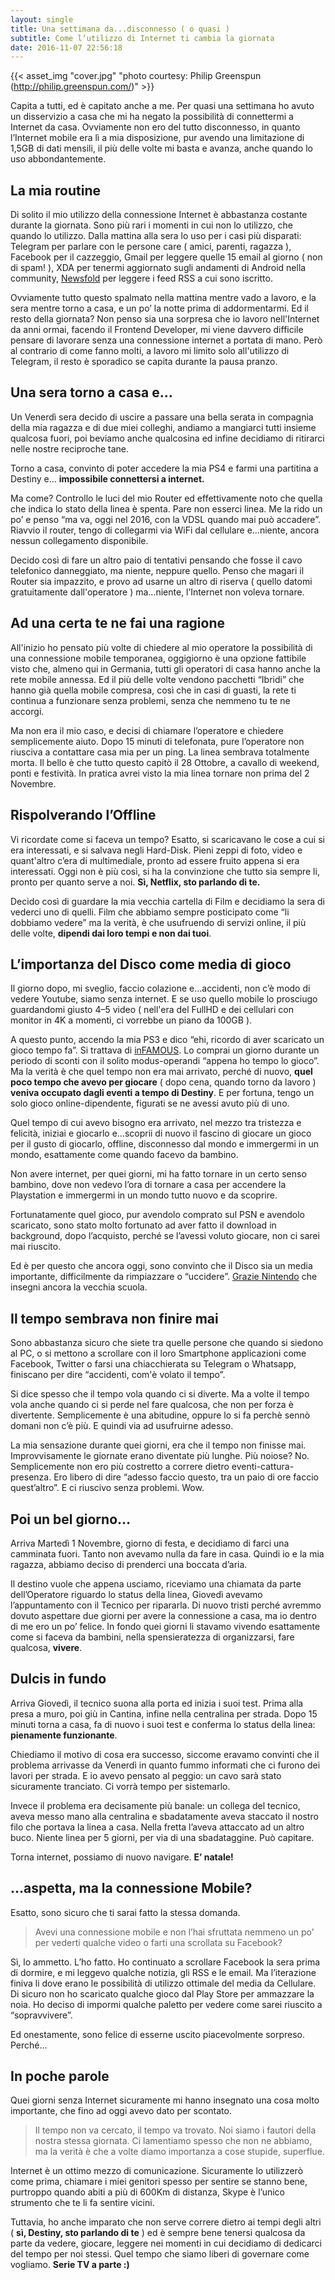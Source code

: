 ```yaml
---
layout: single
title: Una settimana da...disconnesso ( o quasi )
subtitle: Come l’utilizzo di Internet ti cambia la giornata
date: 2016-11-07 22:56:18
---
```


{{< asset_img "cover.jpg" "photo courtesy: Philip Greenspun (http://philip.greenspun.com/)" >}}

Capita a tutti, ed è capitato anche a me. Per quasi una settimana ho avuto un disservizio a casa che mi ha negato la possibilità di connettermi a Internet da casa. Ovviamente non ero del tutto disconnesso, in quanto l’Internet mobile era lì a mia disposizione, pur avendo una limitazione di 1,5GB di dati mensili, il più delle volte mi basta e avanza, anche quando lo uso abbondantemente.

## La mia routine

Di solito il mio utilizzo della connessione Internet è abbastanza costante durante la giornata. Sono più rari i momenti in cui non lo utilizzo, che quando lo utilizzo. Dalla mattina alla sera lo uso per i casi più disparati: Telegram per parlare con le persone care ( amici, parenti, ragazza ), Facebook per il cazzeggio, Gmail per leggere quelle 15 email al giorno ( non di spam! ), XDA per tenermi aggiornato sugli andamenti di Android nella community, [Newsfold](https://play.google.com/store/apps/details?id=it.mvilla.android.quote) per leggere i feed RSS a cui sono iscritto.

Ovviamente tutto questo spalmato nella mattina mentre vado a lavoro, e la sera mentre torno a casa, e un po’ la notte prima di addormentarmi. Ed il resto della giornata? Non penso sia una sorpresa che io lavoro nell'Internet da anni ormai, facendo il Frontend Developer, mi viene davvero difficile pensare di lavorare senza una connessione internet a portata di mano. Però al contrario di come fanno molti, a lavoro mi limito solo all'utilizzo di Telegram, il resto è sporadico se capita durante la pausa pranzo.

## Una sera torno a casa e…

Un Venerdì sera decido di uscire a passare una bella serata in compagnia della mia ragazza e di due miei colleghi, andiamo a mangiarci tutti insieme qualcosa fuori, poi beviamo anche qualcosina ed infine decidiamo di ritirarci nelle nostre reciproche tane.

Torno a casa, convinto di poter accedere la mia PS4 e farmi una partitina a Destiny e… **impossibile connettersi a internet.**

Ma come? Controllo le luci del mio Router ed effettivamente noto che quella che indica lo stato della linea è spenta. Pare non esserci linea. Me la rido un po’ e penso “ma va, oggi nel 2016, con la VDSL quando mai può accadere”. Riavvio il router, tengo di collegarmi via WiFi dal cellulare e…niente, ancora nessun collegamento disponibile.

Decido così di fare un altro paio di tentativi pensando che fosse il cavo telefonico danneggiato, ma niente, neppure quello. Penso che magari il Router sia impazzito, e provo ad usarne un altro di riserva ( quello datomi gratuitamente dall'operatore ) ma…niente, l’Internet non voleva tornare.

## Ad una certa te ne fai una ragione

All'inizio ho pensato più volte di chiedere al mio operatore la possibilità di una connessione mobile temporanea, oggigiorno è una opzione fattibile visto che, almeno qui in Germania, tutti gli operatori di casa hanno anche la rete mobile annessa. Ed il più delle volte vendono pacchetti “Ibridi” che hanno già quella mobile compresa, così che in casi di guasti, la rete ti continua a funzionare senza problemi, senza che nemmeno tu te ne accorgi.

Ma non era il mio caso, e decisi di chiamare l’operatore e chiedere semplicemente aiuto. Dopo 15 minuti di telefonata, pure l’operatore non riusciva a contattare casa mia per un ping. La linea sembrava totalmente morta. Il bello è che tutto questo capitò il 28 Ottobre, a cavallo di weekend, ponti e festività. In pratica avrei visto la mia linea tornare non prima del 2 Novembre.

## Rispolverando l’Offline

Vi ricordate come si faceva un tempo? Esatto, si scaricavano le cose a cui si era interessati, e si salvava negli Hard-Disk. Pieni zeppi di foto, video e quant'altro c’era di multimediale, pronto ad essere fruito appena si era interessati. Oggi non è più così, si ha la convinzione che tutto sia sempre li, pronto per quanto serve a noi. **Sì, Netflix, sto parlando di te.**

Decido così di guardare la mia vecchia cartella di Film e decidiamo la sera di vederci uno di quelli. Film che abbiamo sempre posticipato come “li dobbiamo vedere” ma la verità, è che usufruendo di servizi online, il più delle volte, **dipendi dai loro tempi e non dai tuoi**.

## L’importanza del Disco come media di gioco

Il giorno dopo, mi sveglio, faccio colazione e…accidenti, non c’è modo di vedere Youtube, siamo senza internet. E se uso quello mobile lo prosciugo guardandomi giusto 4–5 video ( nell'era del FullHD e dei cellulari con monitor in 4K a momenti, ci vorrebbe un piano da 100GB ).

A questo punto, accendo la mia PS3 e dico “ehi, ricordo di aver scaricato un gioco tempo fa”. Si trattava di [inFAMOUS](https://en.wikipedia.org/wiki/Infamous_%28video_game%29). Lo comprai un giorno durante un periodo di sconti con il solito modus-operandi “appena ho tempo lo gioco”. Ma la verità è che quel tempo non era mai arrivato, perché di nuovo, **quel poco tempo che avevo per giocare** ( dopo cena, quando torno da lavoro ) **veniva occupato dagli eventi a tempo di Destiny**. E per fortuna, tengo un solo gioco online-dipendente, figurati se ne avessi avuto più di uno.

Quel tempo di cui avevo bisogno era arrivato, nel mezzo tra tristezza e felicità, iniziai e giocarlo e…scoprii di nuovo il fascino di giocare un gioco per il gusto di giocarlo, offline, disconnesso dal mondo e immergermi in un mondo, esattamente come quando facevo da bambino.

Non avere internet, per quei giorni, mi ha fatto tornare in un certo senso bambino, dove non vedevo l’ora di tornare a casa per accendere la Playstation e immergermi in un mondo tutto nuovo e da scoprire.

Fortunatamente quel gioco, pur avendolo comprato sul PSN e avendolo scaricato, sono stato molto fortunato ad aver fatto il download in background, dopo l’acquisto, perché se l’avessi voluto giocare, non ci sarei mai riuscito.

Ed è per questo che ancora oggi, sono convinto che il Disco sia un media importante, difficilmente da rimpiazzare o “uccidere”. [Grazie Nintendo](http://www.everyeye.it/notizie/nintendo-switch-utilizzera-cartucce-275143.html) che insegni ancora la vecchia scuola.

## Il tempo sembrava non finire mai

Sono abbastanza sicuro che siete tra quelle persone che quando si siedono al PC, o si mettono a scrollare con il loro Smartphone applicazioni come Facebook, Twitter o farsi una chiacchierata su Telegram o Whatsapp, finiscano per dire “accidenti, com'è volato il tempo”.

Si dice spesso che il tempo vola quando ci si diverte. Ma a volte il tempo vola anche quando ci si perde nel fare qualcosa, che non per forza è divertente. Semplicemente è una abitudine, oppure lo si fa perchè sennò domani non c’è più. E quindi via ad usufruirne adesso.

La mia sensazione durante quei giorni, era che il tempo non finisse mai. Improvvisamente le giornate erano diventate più lunghe. Più noiose? No. Semplicemente non ero più costretto a correre dietro eventi-cattura-presenza. Ero libero di dire “adesso faccio questo, tra un paio di ore faccio quest’altro”. E ci riuscivo senza problemi. Wow.

## Poi un bel giorno…

Arriva Martedì 1 Novembre, giorno di festa, e decidiamo di farci una camminata fuori. Tanto non avevamo nulla da fare in casa. Quindi io e la mia ragazza, abbiamo deciso di prenderci una boccata d’aria.

Il destino vuole che appena usciamo, riceviamo una chiamata da parte dell’Operatore riguardo lo status della linea, Giovedì avevamo l’appuntamento con il Tecnico per ripararla. Di nuovo tristi perché avremmo dovuto aspettare due giorni per avere la connessione a casa, ma io dentro di me ero un po’ felice. In fondo quei giorni li stavamo vivendo esattamente come si faceva da bambini, nella spensieratezza di organizzarsi, fare qualcosa, **vivere**.

## Dulcis in fundo

Arriva Giovedì, il tecnico suona alla porta ed inizia i suoi test. Prima alla presa a muro, poi giù in Cantina, infine nella centralina per strada. Dopo 15 minuti torna a casa, fa di nuovo i suoi test e conferma lo status della linea: **pienamente funzionante**.

Chiediamo il motivo di cosa era successo, siccome eravamo convinti che il problema arrivasse da Venerdì in quanto fummo informati che ci furono dei lavori per strada. E io avevo pensato al peggio: un cavo sarà stato sicuramente tranciato. Ci vorrà tempo per sistemarlo.

Invece il problema era decisamente più banale: un collega del tecnico, aveva messo mano alla centralina e sbadatamente aveva staccato il nostro filo che portava la linea a casa. Nella fretta l’aveva attaccato ad un altro buco. Niente linea per 5 giorni, per via di una sbadataggine. Può capitare.

Torna internet, possiamo di nuovo navigare. **E’ natale!**

## …aspetta, ma la connessione Mobile?

Esatto, sono sicuro che ti sarai fatto la stessa domanda.

> Avevi una connessione mobile e non l’hai sfruttata nemmeno un po’ per vederti qualche video o farti una scrollata su Facebook?

Sì, lo ammetto. L’ho fatto. Ho continuato a scrollare Facebook la sera prima di dormire, e mi leggevo qualche notizia, gli RSS e le email. Ma l’iterazione finiva li dove erano le possibilità di utilizzo ottimale del media da Cellulare. Di sicuro non ho scaricato qualche gioco dal Play Store per ammazzare la noia. Ho deciso di impormi qualche paletto per vedere come sarei riuscito a “sopravvivere”.

Ed onestamente, sono felice di esserne uscito piacevolmente sorpreso. Perché…

## In poche parole

Quei giorni senza Internet sicuramente mi hanno insegnato una cosa molto importante, che fino ad oggi avevo dato per scontato.

> Il tempo non va cercato, il tempo va trovato. Noi siamo i fautori della nostra stessa giornata. Ci lamentiamo spesso che non ne abbiamo, ma la verità è che a volte diamo importanza a cose stupide, superflue.

Internet è un ottimo mezzo di comunicazione. Sicuramente lo utilizzerò come prima, chiamare i miei genitori spesso per sentire se stanno bene, purtroppo quando abiti a più di 600Km di distanza, Skype è l’unico strumento che te li fa sentire vicini.

Tuttavia, ho anche imparato che non serve correre dietro ai tempi degli altri ( **sì, Destiny, sto parlando di te** ) ed è sempre bene tenersi qualcosa da parte da vedere, giocare, leggere nei momenti in cui decidiamo di dedicarci del tempo per noi stessi. Quel tempo che siamo liberi di governare come vogliamo. **Serie TV a parte :)**